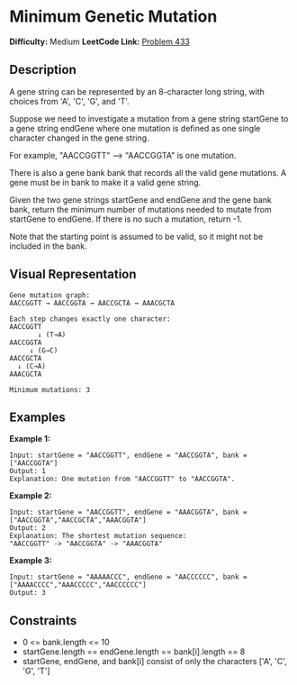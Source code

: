 # Minimum Genetic Mutation

**Difficulty:** Medium
**LeetCode Link:** [Problem 433](https://leetcode.com/problems/minimum-genetic-mutation/)

## Description
A gene string can be represented by an 8-character long string, with choices from 'A', 'C', 'G', and 'T'.

Suppose we need to investigate a mutation from a gene string startGene to a gene string endGene where one mutation is defined as one single character changed in the gene string.

For example, "AACCGGTT" --> "AACCGGTA" is one mutation.

There is also a gene bank bank that records all the valid gene mutations. A gene must be in bank to make it a valid gene string.

Given the two gene strings startGene and endGene and the gene bank bank, return the minimum number of mutations needed to mutate from startGene to endGene. If there is no such a mutation, return -1.

Note that the starting point is assumed to be valid, so it might not be included in the bank.

## Visual Representation

```
Gene mutation graph:
AACCGGTT → AACCGGTA → AACCGCTA → AAACGCTA

Each step changes exactly one character:
AACCGGTT
       ↓ (T→A)
AACCGGTA
     ↓ (G→C)
AACCGCTA
  ↓ (C→A)
AAACGCTA

Minimum mutations: 3
```

## Examples

**Example 1:**
```
Input: startGene = "AACCGGTT", endGene = "AACCGGTA", bank = ["AACCGGTA"]
Output: 1
Explanation: One mutation from "AACCGGTT" to "AACCGGTA".
```

**Example 2:**
```
Input: startGene = "AACCGGTT", endGene = "AAACGGTA", bank = ["AACCGGTA","AACCGCTA","AAACGGTA"]
Output: 2
Explanation: The shortest mutation sequence:
"AACCGGTT" -> "AACCGGTA" -> "AAACGGTA"
```

**Example 3:**
```
Input: startGene = "AAAAACCC", endGene = "AACCCCCC", bank = ["AAAACCCC","AAACCCCC","AACCCCCC"]
Output: 3
```

## Constraints
- 0 <= bank.length <= 10
- startGene.length == endGene.length == bank[i].length == 8
- startGene, endGene, and bank[i] consist of only the characters ['A', 'C', 'G', 'T']
